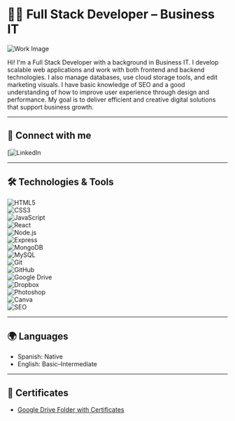 # 👩‍💻 Full Stack Developer – Business IT

![Work Image](https://cdn.pixabay.com/photo/2015/01/08/18/25/programming-593312_1280.jpg)

Hi! I'm a Full Stack Developer with a background in Business IT. I develop scalable web applications and work with both frontend and backend technologies. I also manage databases, use cloud storage tools, and edit marketing visuals. I have basic knowledge of SEO and a good understanding of how to improve user experience through design and performance. My goal is to deliver efficient and creative digital solutions that support business growth.

---

## 🔗 Connect with me

[![LinkedIn](https://www.linkedin.com/in/marian-murillo/)

---

## 🛠️ Technologies & Tools


![HTML5](https://img.shields.io/badge/HTML5-E34F26?logo=html5&logoColor=white&style=flat)  
![CSS3](https://img.shields.io/badge/CSS3-1572B6?logo=css3&logoColor=white&style=flat)  
![JavaScript](https://img.shields.io/badge/JavaScript-F7DF1E?logo=javascript&logoColor=black&style=flat)  
![React](https://img.shields.io/badge/React-61DAFB?logo=react&logoColor=black&style=flat)  
![Node.js](https://img.shields.io/badge/Node.js-339933?logo=node.js&logoColor=white&style=flat)  
![Express](https://img.shields.io/badge/Express.js-000000?logo=express&logoColor=white&style=flat)  
![MongoDB](https://img.shields.io/badge/MongoDB-47A248?logo=mongodb&logoColor=white&style=flat)  
![MySQL](https://img.shields.io/badge/MySQL-4479A1?logo=mysql&logoColor=white&style=flat)  
![Git](https://img.shields.io/badge/Git-F05032?logo=git&logoColor=white&style=flat)  
![GitHub](https://img.shields.io/badge/GitHub-181717?logo=github&logoColor=white&style=flat)  
![Google Drive](https://img.shields.io/badge/Google%20Drive-4285F4?logo=google-drive&logoColor=white&style=flat)  
![Dropbox](https://img.shields.io/badge/Dropbox-0061FF?logo=dropbox&logoColor=white&style=flat)  
![Photoshop](https://img.shields.io/badge/Photoshop-31A8FF?logo=adobe-photoshop&logoColor=white&style=flat)  
![Canva](https://img.shields.io/badge/Canva-00C4CC?logo=canva&logoColor=white&style=flat)  
![SEO](https://img.shields.io/badge/SEO-Basic-lightgrey?style=flat)

---

## 🌍 Languages

- Spanish: Native  
- English: Basic–Intermediate

---

## 📄 Certificates

- [Google Drive Folder with Certificates](https://your-google-drive-certificates-link.com)
